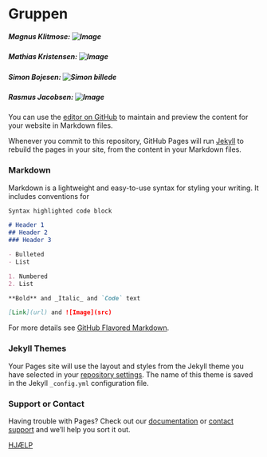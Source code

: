 
# **Gruppen**
##### Magnus Klitmose: ![Image](src)
##### Mathias Kristensen: ![Image](src)
##### Simon Bojesen: ![Simon billede](https://scontent-ams3-1.xx.fbcdn.net/v/t1.0-9/13692671_716736255143991_7071741898971111515_n.jpg?_nc_cat=101&_nc_ht=scontent-ams3-1.xx&oh=f886fd5a421bfe54c04251cac4353562&oe=5CECC1FC)
##### Rasmus Jacobsen: ![Image](src)


You can use the [editor on GitHub](https://github.com/RasmusLynge/Databatiker3Sem/edit/master/index.md) to maintain and preview the content for your website in Markdown files.

Whenever you commit to this repository, GitHub Pages will run [Jekyll](https://jekyllrb.com/) to rebuild the pages in your site, from the content in your Markdown files.

### Markdown

Markdown is a lightweight and easy-to-use syntax for styling your writing. It includes conventions for

```markdown
Syntax highlighted code block

# Header 1
## Header 2
### Header 3

- Bulleted
- List

1. Numbered
2. List

**Bold** and _Italic_ and `Code` text

[Link](url) and ![Image](src)
```

For more details see [GitHub Flavored Markdown](https://guides.github.com/features/mastering-markdown/).

### Jekyll Themes

Your Pages site will use the layout and styles from the Jekyll theme you have selected in your [repository settings](https://github.com/RasmusLynge/Databatiker3Sem/settings). The name of this theme is saved in the Jekyll `_config.yml` configuration file.

### Support or Contact

Having trouble with Pages? Check out our [documentation](https://help.github.com/categories/github-pages-basics/) or [contact support](https://github.com/contact) and we’ll help you sort it out.

[HJÆLP](https://guides.github.com/features/mastering-markdown/) 

